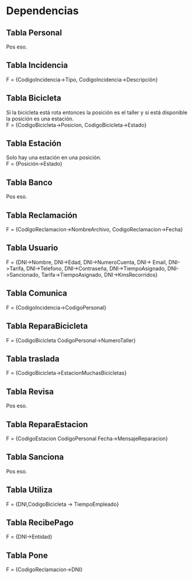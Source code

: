 # Dependencias

## Tabla Personal
Pos eso.  

## Tabla Incidencia
F = {CodigoIncidencia->Tipo, CodigoIncidencia->Descripción}  

## Tabla Bicicleta
Si la bicicleta está rota entonces la posición es el taller y si está disponible la posición es una estación.  
F = {CodigoBicicleta->Posicion, CodigoBicicleta->Estado}  

## Tabla Estación
Solo hay una estación en una posición.  
F = {Posición->Estado}  

## Tabla Banco
Pos eso.  

## Tabla Reclamación
F = {CodigoReclamacion->NombreArchivo, CodigoReclamacion->Fecha}  

## Tabla Usuario
F = {DNI->Nombre, DNI->Edad, DNI->NumeroCuenta, DNI-> Email, DNI->Tarifa, DNI->Telefono, DNI->Contraseña, DNI->TiempoAsignado, DNI->Sancionado, Tarifa->TiempoAsignado, DNI->KmsRecorridos}  

## Tabla Comunica
F = {CodigoIncidencia->CodigoPersonal}  

## Tabla ReparaBicicleta
F = {CodigoBicicleta CodigoPersonal->NumeroTaller}  

## Tabla traslada
F = {CodigoBicicleta->EstacionMuchasBicicletas}  

## Tabla Revisa
Pos eso.   

## Tabla ReparaEstacion   
F = {CodigoEstacion CodigoPersonal Fecha->MensajeReparacion}  

## Tabla Sanciona  
Pos eso.  

## Tabla Utiliza  
F = {DNI,CódigoBicicleta -> TiempoEmpleado}  

## Tabla RecibePago  
F = {DNI->Entidad}  

## Tabla Pone   
F = {CodigoReclamacion->DNI}
